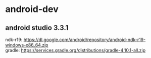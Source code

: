 # android-dev
## android studio 3.3.1
ndk-r19: https://dl.google.com/android/repository/android-ndk-r19-windows-x86_64.zip  
gradle: https://services.gradle.org/distributions/gradle-4.10.1-all.zip  

